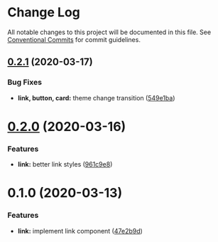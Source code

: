 # Change Log

All notable changes to this project will be documented in this file.
See [Conventional Commits](https://conventionalcommits.org) for commit guidelines.

## [0.2.1](https://github.com/moki/mokui/compare/@moki.codes/mokui-link@0.2.0...@moki.codes/mokui-link@0.2.1) (2020-03-17)


### Bug Fixes

* **link, button, card:** theme change transition ([549e1ba](https://github.com/moki/mokui/commit/549e1ba1337b23a3fa04aee9d76f4e73dfa24db6))





# [0.2.0](https://github.com/moki/mokui/compare/@moki.codes/mokui-link@0.1.0...@moki.codes/mokui-link@0.2.0) (2020-03-16)


### Features

* **link:** better link styles ([961c9e8](https://github.com/moki/mokui/commit/961c9e864d99e977cb0a09aea89a22ab6c6c3ec2))





# 0.1.0 (2020-03-13)


### Features

* **link:** implement link component ([47e2b9d](https://github.com/moki/mokui/commit/47e2b9d76fa0821496bf4ebec2878e7200b46e1b))
